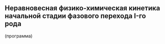 ## Неравновесная физико-химическая кинетика <br> начальной стадии фазового перехода I-го рода 
(программа)
